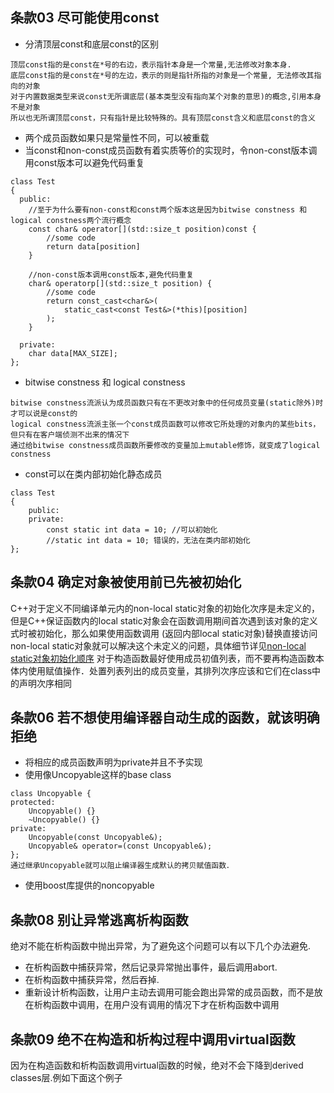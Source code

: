 
## 条款03 尽可能使用const
* 分清顶层const和底层const的区别

```
顶层const指的是const在*号的右边，表示指针本身是一个常量,无法修改对象本身.
底层const指的是const在*号的左边，表示的则是指针所指的对象是一个常量, 无法修改其指向的对象
对于内置数据类型来说const无所谓底层(基本类型没有指向某个对象的意思)的概念,引用本身不是对象
所以也无所谓顶层const，只有指针是比较特殊的。具有顶层const含义和底层const的含义

```
* 两个成员函数如果只是常量性不同，可以被重载
* 当const和non-const成员函数有着实质等价的实现时，令non-const版本调用const版本可以避免代码重复

```
class Test
{
  public:
    //至于为什么要有non-const和const两个版本这是因为bitwise constness 和 logical constness两个流行概念
    const char& operator[](std::size_t position)const {
        //some code 
        return data[position]
    }

    //non-const版本调用const版本,避免代码重复
    char& operatorp[](std::size_t position) {
        //some code
        return const_cast<char&>(
            static_cast<const Test&>(*this)[position]
        );
    }

  private:
    char data[MAX_SIZE];
};
```
* bitwise constness 和 logical constness

```
bitwise constness流派认为成员函数只有在不更改对象中的任何成员变量(static除外)时才可以说是const的
logical constness流派主张一个const成员函数可以修改它所处理的对象内的某些bits，但只有在客户端侦测不出来的情况下
通过给bitwise constness成员函数所要修改的变量加上mutable修饰，就变成了logical constness
```
* const可以在类内部初始化静态成员

```
class Test
{
    public:
    private:
        const static int data = 10; //可以初始化
        //static int data = 10; 错误的，无法在类内部初始化
};

```
## 条款04 确定对象被使用前已先被初始化
C++对于定义不同编译单元内的non-local static对象的初始化次序是未定义的，但是C++保证函数内的local static对象会在函数调用期间首次遇到该对象的定义式时被初始化，那么如果使用函数调用
(返回内部local static对象)替换直接访问non-local static对象就可以解决这个未定义的问题，具体细节详见[non-local static对象初始化顺序](http://blog.csdn.net/zhangyifei216/article/details/50549703)
对于构造函数最好使用成员初值列表，而不要再构造函数本体内使用赋值操作．处置列表列出的成员变量，其排列次序应该和它们在class中的声明次序相同

## 条款06 若不想使用编译器自动生成的函数，就该明确拒绝
* 将相应的成员函数声明为private并且不予实现
* 使用像Uncopyable这样的base class
```
class Uncopyable {
protected:
    Uncopyable() {}
    ~Uncopyable() {}
private:
    Uncopyable(const Uncopyable&);
    Uncopyable& operator=(const Uncopyable&);
};
通过继承Uncopyable就可以阻止编译器生成默认的拷贝赋值函数．
```
* 使用boost库提供的noncopyable

## 条款08 别让异常逃离析构函数
绝对不能在析构函数中抛出异常，为了避免这个问题可以有以下几个办法避免.
* 在析构函数中捕获异常，然后记录异常抛出事件，最后调用abort.
* 在析构函数中捕获异常，然后吞掉.
* 重新设计析构函数，让用户主动去调用可能会跑出异常的成员函数，而不是放在析构函数中调用，在用户没有调用的情况下才在析构函数中调用

## 条款09 绝不在构造和析构过程中调用virtual函数
因为在构造函数和析构函数调用virtual函数的时候，绝对不会下降到derived classes层.例如下面这个例子

```

```

